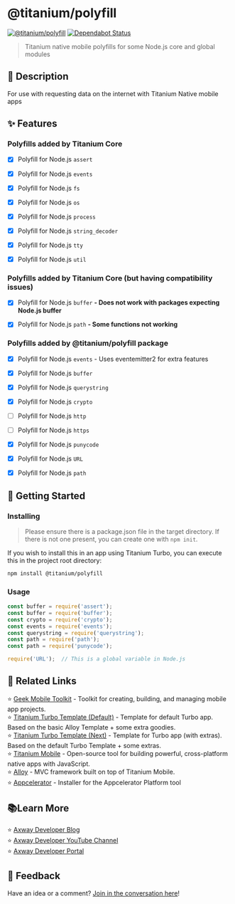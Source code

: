 # @titanium/polyfill

[![@titanium/polyfill](https://img.shields.io/npm/v/@titanium/polyfill.png)](https://www.npmjs.com/package/@titanium/polyfill)
[![Dependabot Status](https://api.dependabot.com/badges/status?host=github&repo=brentonhouse/titanium-polyfill)](https://dependabot.com)


> Titanium native mobile polyfills for some Node.js core and global modules

## 📝 Description

For use with requesting data on the internet with Titanium Native mobile apps

## ✨ Features

### Polyfills added by Titanium Core

* [X] Polyfill for Node.js `assert`
* [X] Polyfill for Node.js `events`
* [X] Polyfill for Node.js `fs`
* [X] Polyfill for Node.js `os`
* [X] Polyfill for Node.js `process`
* [X] Polyfill for Node.js `string_decoder`
* [X] Polyfill for Node.js `tty`
* [X] Polyfill for Node.js `util`


### Polyfills added by Titanium Core (but having compatibility issues)

* [X] Polyfill for Node.js `buffer`  **- Does not work with packages expecting Node.js buffer**
* [X] Polyfill for Node.js `path`  **- Some functions not working**


### Polyfills added by @titanium/polyfill package


* [X] Polyfill for Node.js `events` - Uses eventemitter2 for extra features
* [X] Polyfill for Node.js `buffer`
* [X] Polyfill for Node.js `querystring`
* [X] Polyfill for Node.js `crypto`
* [ ] Polyfill for Node.js `http`
* [ ] Polyfill for Node.js `https`
* [X] Polyfill for Node.js `punycode`
* [X] Polyfill for Node.js `URL`
* [X] Polyfill for Node.js `path`




## 🚀 Getting Started

### Installing

> Please ensure there is a package.json file in the target directory.  If there is not one present, you can create one with `npm init`.


If you wish to install this in an app using Titanium Turbo, you can execute this in the project root directory:

```bash
npm install @titanium/polyfill
```

### Usage

```javascript
const buffer = require('assert');
const buffer = require('buffer');
const crypto = require('crypto');
const events = require('events');
const querystring = require('querystring');
const path = require('path');
const path = require('punycode');

require('URL');  // This is a global variable in Node.js
```


## 🔗 Related Links

⭐  [Geek Mobile Toolkit](https://www.npmjs.com/package/@geek/mobile) - Toolkit for creating, building, and managing mobile app projects.   
⭐  [Titanium Turbo Template (Default)](https://www.npmjs.com/package/@titanium/template-turbo-default) - Template for default Turbo app.  Based on the basic Alloy Template + some extra goodies.   
⭐  [Titanium Turbo Template (Next)](https://www.npmjs.com/package/@titanium/template-turbo-next) - Template for Turbo app (with extras).  Based on the default Turbo Template + some extras.   
⭐  [Titanium Mobile](https://www.npmjs.com/package/titanium) - Open-source tool for building powerful, cross-platform native apps with JavaScript.   
⭐  [Alloy](https://www.npmjs.com/package/alloy) - MVC framework built on top of Titanium Mobile.   
⭐  [Appcelerator](https://www.npmjs.com/package/appcelerator) - Installer for the Appcelerator Platform tool   

## 📚Learn More

⭐  [Axway Developer Blog](https://devblog.axway.com)   
⭐  [Axway Developer YouTube Channel](https://youtube.com/axwaydev)   
⭐  [Axway Developer Portal](https://developer.axway.com)   

## 📣 Feedback

Have an idea or a comment?  [Join in the conversation here](https://github.com/brentonhouse/titanium-jwt/issues)! 
